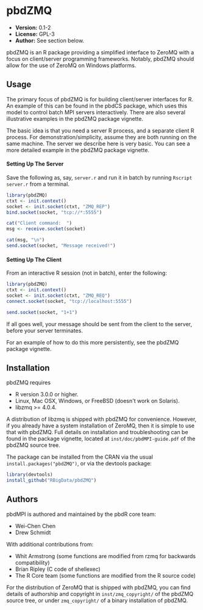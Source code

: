 # pbdZMQ

* **Version:** 0.1-2
* **License:** GPL-3
* **Author:** See section below.


pbdZMQ is an R package providing a simplified interface to ZeroMQ
with a focus on client/server programming frameworks.  Notably, pbdZMQ
should allow for the use of ZeroMQ on Windows platforms.



## Usage

The primary focus of pbdZMQ is for building client/server interfaces
for R.  An example of this can be found in the pbdCS package, which
uses this model to control batch MPI servers interactively.  There
are also several illustrative examples in the pbdZMQ package vignette.

The basic idea is that you need a server R process, and a separate
client R process.  For demonstration/simplicity, assume they are
both running on the same machine.  The server we describe here is
very basic.  You can see a more detailed example in the pbdZMQ
package vignette.


#### Setting Up The Server

Save the following as, say, `server.r` and run it in batch by 
running `Rscript server.r` from a terminal.

```r
library(pbdZMQ)
ctxt <- init.context()
socket <- init.socket(ctxt, "ZMQ_REP")
bind.socket(socket, "tcp://*:5555")

cat("Client command:  ")
msg <- receive.socket(socket)

cat(msg, "\n")
send.socket(socket, "Message received!")
```


#### Setting Up The Client

From an interactive R session (not in batch), enter the
following:

```r
library(pbdZMQ)
ctxt <- init.context()
socket <- init.socket(ctxt, "ZMQ_REQ")
connect.socket(socket, "tcp://localhost:5555")

send.socket(socket, "1+1")
```

If all goes well, your message should be sent from the client
to the server, before your server terminates.

For an example of how to do this more persistently, see the pbdZMQ
package vignette.



## Installation

pbdZMQ requires
* R version 3.0.0 or higher.
* Linux, Mac OSX, Windows, or FreeBSD (doesn't work on Solaris).
* libzmq >= 4.0.4.

A distribution of libzmq is shipped with pbdZMQ for convenience.  However,
if you already have a system installation of ZeroMQ, then it is simple
to use that with pbdZMQ.  Full details on installation and troubleshooting
can be found in the package vignette, located at `inst/doc/pbdMPI-guide.pdf` of the pbdZMQ source tree.

The package can be installed from the CRAN via the usual
`install.packages("pbdZMQ")`, or via the devtools package:

```r
library(devtools)
install_github("RBigData/pbdZMQ")
```



## Authors

pbdMPI is authored and maintained by the pbdR core team:
* Wei-Chen Chen
* Drew Schmidt

With additional contributions from:
* Whit Armstrong (some functions are modified from rzmq for backwards compatibility)
* Brian Ripley (C code of shellexec)
* The R Core team (some functions are modified from the R source code)

For the distribution of ZeroMQ that is shipped with pbdZMQ, you can find details of authorship and copyright in `inst/zmq_copyright/` of the pbdZMQ source tree, or under `zmq_copyright/` of a binary installation of pbdZMQ.
